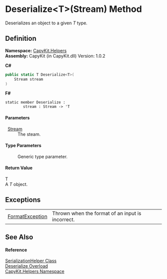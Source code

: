 # Deserialize&lt;T&gt;(Stream) Method


Deserializes an object to a given *T* type.



## Definition
**Namespace:** <a href="N_CapyKit_Helpers.md">CapyKit.Helpers</a>  
**Assembly:** CapyKit (in CapyKit.dll) Version: 1.0.2

**C#**
``` C#
public static T Deserialize<T>(
	Stream stream
)

```
**F#**
``` F#
static member Deserialize : 
        stream : Stream -> 'T 
```



#### Parameters
<dl><dt>  <a href="https://learn.microsoft.com/dotnet/api/system.io.stream" target="_blank" rel="noopener noreferrer">Stream</a></dt><dd>The steam.</dd></dl>

#### Type Parameters
<dl><dt /><dd>Generic type parameter.</dd></dl>

#### Return Value
T  
A *T* object.

## Exceptions
<table>
<tr>
<td><a href="https://learn.microsoft.com/dotnet/api/system.formatexception" target="_blank" rel="noopener noreferrer">FormatException</a></td>
<td>Thrown when the format of an input is incorrect.</td></tr>
</table>

## See Also


#### Reference
<a href="T_CapyKit_Helpers_SerializationHelper.md">SerializationHelper Class</a>  
<a href="Overload_CapyKit_Helpers_SerializationHelper_Deserialize.md">Deserialize Overload</a>  
<a href="N_CapyKit_Helpers.md">CapyKit.Helpers Namespace</a>  
